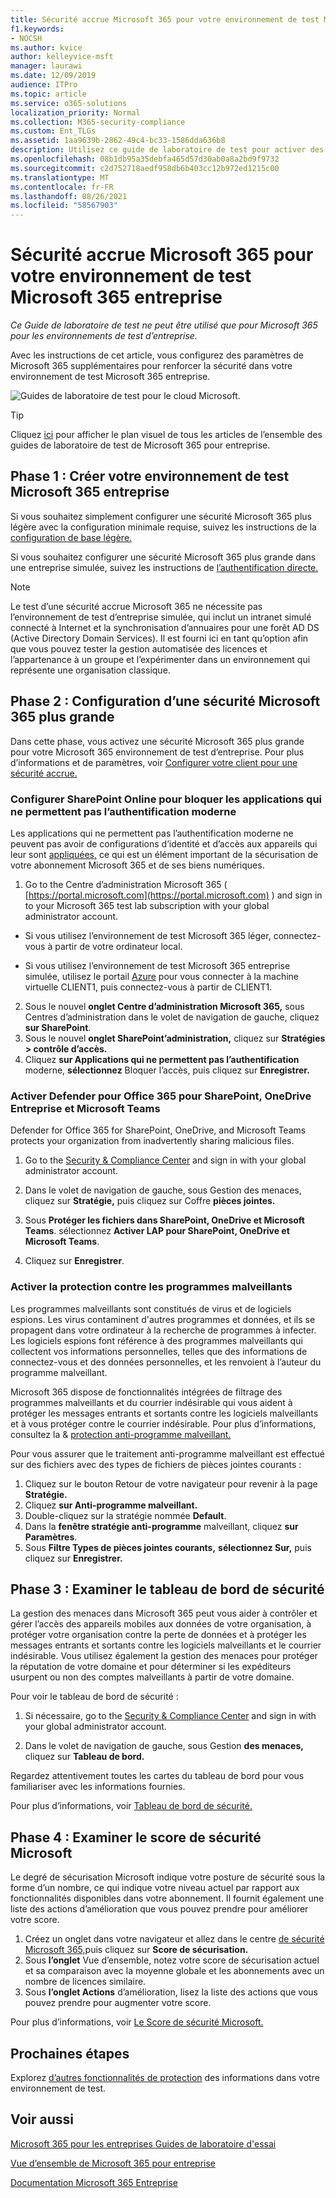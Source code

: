 ```yaml
---
title: Sécurité accrue Microsoft 365 pour votre environnement de test Microsoft 365 entreprise
f1.keywords:
- NOCSH
ms.author: kvice
author: kelleyvice-msft
manager: laurawi
ms.date: 12/09/2019
audience: ITPro
ms.topic: article
ms.service: o365-solutions
localization_priority: Normal
ms.collection: M365-security-compliance
ms.custom: Ent_TLGs
ms.assetid: 1aa9639b-2862-49c4-bc33-1586dda636b8
description: Utilisez ce guide de laboratoire de test pour activer des paramètres Microsoft 365 de sécurité supplémentaires que Microsoft 365 pour l’environnement de test d’entreprise.
ms.openlocfilehash: 08b1db95a35debfa465d57d30ab0a8a2bd9f9732
ms.sourcegitcommit: c2d752718aedf958db6b403cc12b972ed1215c00
ms.translationtype: MT
ms.contentlocale: fr-FR
ms.lasthandoff: 08/26/2021
ms.locfileid: "58567903"
---
```

# <a name="increased-microsoft-365-security-for-your-microsoft-365-for-enterprise-test-environment"></a>Sécurité accrue Microsoft 365 pour votre environnement de test Microsoft 365 entreprise

*Ce Guide de laboratoire de test ne peut être utilisé que pour Microsoft 365 pour les environnements de test d’entreprise.*

Avec les instructions de cet article, vous configurez des paramètres de Microsoft 365 supplémentaires pour renforcer la sécurité dans votre environnement de test Microsoft 365 entreprise.

![Guides de laboratoire de test pour le cloud Microsoft.](../media/m365-enterprise-test-lab-guides/cloud-tlg-icon.png)

> [!TIP]
> Cliquez [ici](../downloads/Microsoft365EnterpriseTLGStack.pdf) pour afficher le plan visuel de tous les articles de l’ensemble des guides de laboratoire de test de Microsoft 365 pour entreprise.
  
## <a name="phase-1-build-out-your-microsoft-365-for-enterprise-test-environment"></a>Phase 1 : Créer votre environnement de test Microsoft 365 entreprise

Si vous souhaitez simplement configurer une sécurité Microsoft 365 plus légère avec la configuration minimale requise, suivez les instructions de la [configuration de base légère.](lightweight-base-configuration-microsoft-365-enterprise.md)
  
Si vous souhaitez configurer une sécurité Microsoft 365 plus grande dans une entreprise simulée, suivez les instructions de [l’authentification directe.](pass-through-auth-m365-ent-test-environment.md)
  
> [!NOTE]
> Le test d’une sécurité accrue Microsoft 365 ne nécessite pas l’environnement de test d’entreprise simulée, qui inclut un intranet simulé connecté à Internet et la synchronisation d’annuaires pour une forêt AD DS (Active Directory Domain Services). Il est fourni ici en tant qu’option afin que vous pouvez tester la gestion automatisée des licences et l’appartenance à un groupe et l’expérimenter dans un environnement qui représente une organisation classique. 

## <a name="phase-2-configure-increased-microsoft-365-security"></a>Phase 2 : Configuration d’une sécurité Microsoft 365 plus grande

Dans cette phase, vous activez une sécurité Microsoft 365 plus grande pour votre Microsoft 365 environnement de test d’entreprise. Pour plus d’informations et de paramètres, voir [Configurer votre client pour une sécurité accrue.](/office365/securitycompliance/tenant-wide-setup-for-increased-security)

### <a name="configure-sharepoint-online-to-block-apps-that-dont-support-modern-authentication"></a>Configurer SharePoint Online pour bloquer les applications qui ne permettent pas l’authentification moderne

Les applications qui ne permettent pas l’authentification moderne ne peuvent pas avoir de configurations d’identité et d’accès aux appareils qui leur sont [appliquées,](../security/office-365-security/microsoft-365-policies-configurations.md) ce qui est un élément important de la sécurisation de votre abonnement Microsoft 365 et de ses biens numériques. 

1. Go to the Centre d’administration Microsoft 365 ( [https://portal.microsoft.com](https://portal.microsoft.com) ) and sign in to your Microsoft 365 test lab subscription with your global administrator account.
    
  - Si vous utilisez l’environnement de test Microsoft 365 léger, connectez-vous à partir de votre ordinateur local.
    
  - Si vous utilisez l’environnement de test Microsoft 365 entreprise simulée, utilisez le portail [Azure](https://portal.azure.com) pour vous connecter à la machine virtuelle CLIENT1, puis connectez-vous à partir de CLIENT1.
 
2. Sous le nouvel **onglet Centre d’administration Microsoft 365,** sous Centres d’administration dans le volet de navigation de gauche, cliquez **sur SharePoint**. 
3. Sous le nouvel **onglet SharePoint’administration,** cliquez sur **Stratégies > contrôle d’accès.**
4. Cliquez **sur Applications qui ne permettent pas l’authentification** moderne, **sélectionnez** Bloquer l’accès, puis cliquez sur **Enregistrer.**


### <a name="enable-defender-for-office-365-for-sharepoint-onedrive-for-business-and-microsoft-teams"></a>Activer Defender pour Office 365 pour SharePoint, OneDrive Entreprise et Microsoft Teams

Defender for Office 365 for SharePoint, OneDrive, and Microsoft Teams protects your organization from inadvertently sharing malicious files.

1. Go to the [Security & Compliance Center](https://protection.office.com) and sign in with your global administrator account.

2. Dans le volet de navigation de gauche, sous Gestion des menaces, cliquez sur **Stratégie,** puis cliquez sur Coffre **pièces jointes.** 

3. Sous **Protéger les fichiers dans SharePoint, OneDrive et Microsoft Teams**. sélectionnez **Activer LAP pour SharePoint, OneDrive et Microsoft Teams**.

4. Cliquez sur **Enregistrer**.


### <a name="enable-anti-malware"></a>Activer la protection contre les programmes malveillants

Les programmes malveillants sont constitués de virus et de logiciels espions. Les virus contaminent d'autres programmes et données, et ils se propagent dans votre ordinateur à la recherche de programmes à infecter. Les logiciels espions font référence à des programmes malveillants qui collectent vos informations personnelles, telles que des informations de connectez-vous et des données personnelles, et les renvoient à l’auteur du programme malveillant. 

Microsoft 365 dispose de fonctionnalités intégrées de filtrage des programmes malveillants et du courrier indésirable qui vous aident à protéger les messages entrants et sortants contre les logiciels malveillants et à vous protéger contre le courrier indésirable. Pour plus d’informations, consultez la & [protection anti-programme malveillant.](../security/office-365-security/anti-spam-and-anti-malware-protection.md)

Pour vous assurer que le traitement anti-programme malveillant est effectué sur des fichiers avec des types de fichiers de pièces jointes courants :

1. Cliquez sur le bouton Retour de votre navigateur pour revenir à la page **Stratégie.**
2. Cliquez **sur Anti-programme malveillant.**
3. Double-cliquez sur la stratégie nommée **Default**.
4. Dans la **fenêtre stratégie anti-programme** malveillant, cliquez **sur Paramètres**.
4. Sous **Filtre Types de pièces jointes courants,** **sélectionnez Sur,** puis cliquez sur **Enregistrer.**


## <a name="phase-3-examine-the-security-dashboard"></a>Phase 3 : Examiner le tableau de bord de sécurité

La gestion des menaces dans Microsoft 365 peut vous aider à contrôler et gérer l’accès des appareils mobiles aux données de votre organisation, à protéger votre organisation contre la perte de données et à protéger les messages entrants et sortants contre les logiciels malveillants et le courrier indésirable. Vous utilisez également la gestion des menaces pour protéger la réputation de votre domaine et pour déterminer si les expéditeurs usurpent ou non des comptes malveillants à partir de votre domaine. 

Pour voir le tableau de bord de sécurité :

1. Si nécessaire, go to the [Security & Compliance Center](https://protection.office.com) and sign in with your global administrator account.

2. Dans le volet de navigation de gauche, sous Gestion **des menaces,** cliquez sur **Tableau de bord.**

Regardez attentivement toutes les cartes du tableau de bord pour vous familiariser avec les informations fournies.

Pour plus d’informations, voir [Tableau de bord de sécurité.](../security/office-365-security/security-dashboard.md)


## <a name="phase-4-examine-microsoft-secure-score"></a>Phase 4 : Examiner le score de sécurité Microsoft

Le degré de sécurisation Microsoft indique votre posture de sécurité sous la forme d’un nombre, ce qui indique votre niveau actuel par rapport aux fonctionnalités disponibles dans votre abonnement. Il fournit également une liste des actions d’amélioration que vous pouvez prendre pour améliorer votre score.

1. Créez un onglet dans votre navigateur et allez dans le centre [de sécurité Microsoft 365,](https://security.microsoft.com/)puis cliquez sur **Score de sécurisation.**
2. Sous **l’onglet**  Vue d’ensemble, notez votre score de sécurisation actuel et sa comparaison avec la moyenne globale et les abonnements avec un nombre de licences similaire.
3. Sous **l’onglet Actions** d’amélioration, lisez la liste des actions que vous pouvez prendre pour augmenter votre score.

Pour plus d’informations, voir [Le Score de sécurité Microsoft.](../security/defender/microsoft-secure-score.md)

## <a name="next-steps"></a>Prochaines étapes

Explorez [d’autres fonctionnalités de protection](m365-enterprise-test-lab-guides.md#information-protection) des informations dans votre environnement de test.

## <a name="see-also"></a>Voir aussi

[Microsoft 365 pour les entreprises Guides de laboratoire d'essai](m365-enterprise-test-lab-guides.md)

[Vue d’ensemble de Microsoft 365 pour entreprise](microsoft-365-overview.md)

[Documentation Microsoft 365 Entreprise](/microsoft-365-enterprise/)